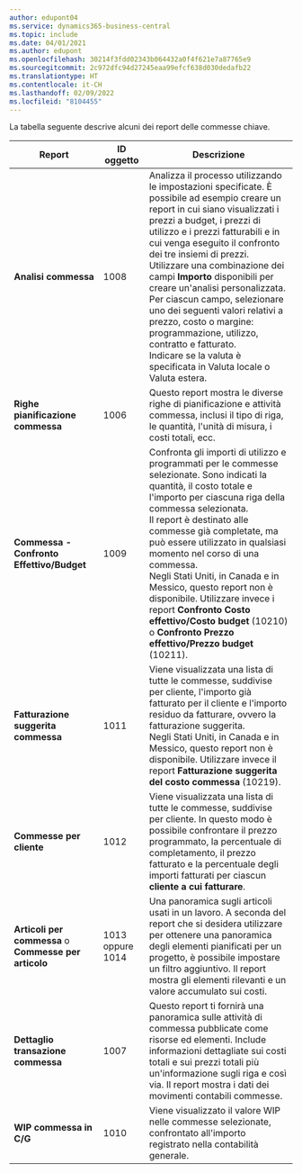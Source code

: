 ```yaml
---
author: edupont04
ms.service: dynamics365-business-central
ms.topic: include
ms.date: 04/01/2021
ms.author: edupont
ms.openlocfilehash: 30214f3fdd02343b064432a0f4f621e7a87765e9
ms.sourcegitcommit: 2c972dfc94d27245eaa99efcf638d030dedafb22
ms.translationtype: HT
ms.contentlocale: it-CH
ms.lasthandoff: 02/09/2022
ms.locfileid: "8104455"
---
```

La tabella seguente descrive alcuni dei report delle commesse chiave.

|Report |ID oggetto|Descrizione  |
|---------|---------|---------|
|**Analisi commessa**|1008|Analizza il processo utilizzando le impostazioni specificate. È possibile ad esempio creare un report in cui siano visualizzati i prezzi a budget, i prezzi di utilizzo e i prezzi fatturabili e in cui venga eseguito il confronto dei tre insiemi di prezzi.<br>Utilizzare una combinazione dei campi **Importo** disponibili per creare un'analisi personalizzata. Per ciascun campo, selezionare uno dei seguenti valori relativi a prezzo, costo o margine: programmazione, utilizzo, contratto e fatturato. <br>Indicare se la valuta è specificata in Valuta locale o Valuta estera. |
|**Righe pianificazione commessa**|1006|Questo report mostra le diverse righe di pianificazione e attività commessa, inclusi il tipo di riga, le quantità, l'unità di misura, i costi totali, ecc.|
|**Commessa - Confronto Effettivo/Budget**|1009|Confronta gli importi di utilizzo e programmati per le commesse selezionate. Sono indicati la quantità, il costo totale e l'importo per ciascuna riga della commessa selezionata. <br>Il report è destinato alle commesse già completate, ma può essere utilizzato in qualsiasi momento nel corso di una commessa.<br>Negli Stati Uniti, in Canada e in Messico, questo report non è disponibile. Utilizzare invece i report **Confronto Costo effettivo/Costo budget** (10210) o **Confronto Prezzo effettivo/Prezzo budget** (10211).|
|**Fatturazione suggerita commessa**|1011|Viene visualizzata una lista di tutte le commesse, suddivise per cliente, l'importo già fatturato per il cliente e l'importo residuo da fatturare, ovvero la fatturazione suggerita. <br>Negli Stati Uniti, in Canada e in Messico, questo report non è disponibile. Utilizzare invece il report **Fatturazione suggerita del costo commessa** (10219).|
|**Commesse per cliente**|1012|Viene visualizzata una lista di tutte le commesse, suddivise per cliente. In questo modo è possibile confrontare il prezzo programmato, la percentuale di completamento, il prezzo fatturato e la percentuale degli importi fatturati per ciascun **cliente a cui fatturare**.|
|**Articoli per commessa** o **Commesse per articolo**|1013 oppure 1014|Una panoramica sugli articoli usati in un lavoro. A seconda del report che si desidera utilizzare per ottenere una panoramica degli elementi pianificati per un progetto, è possibile impostare un filtro aggiuntivo. Il report mostra gli elementi rilevanti e un valore accumulato sui costi.|
|**Dettaglio transazione commessa**|1007|Questo report ti fornirà una panoramica sulle attività di commessa pubblicate come risorse ed elementi. Include informazioni dettagliate sui costi totali e sui prezzi totali più un'informazione sugli riga e così via. Il report mostra i dati dei movimenti contabili commesse.|
|**WIP commessa in C/G**|1010|Viene visualizzato il valore WIP nelle commesse selezionate, confrontato all'importo registrato nella contabilità generale.|